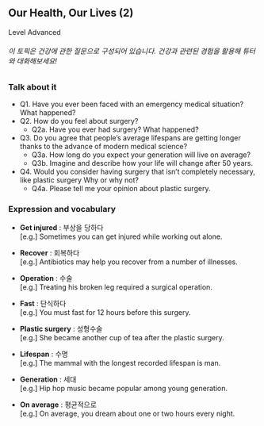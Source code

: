 ## Our Health, Our Lives (2)
Level Advanced
###### 이 토픽은 건강에 관한 질문으로 구성되어 있습니다. 건강과 관련된 경험을 활용해 튜터와 대화해보세요!

### Talk about it
- Q1. Have you ever been faced with an emergency medical situation? What happened?
- Q2. How do you feel about surgery?
  - Q2a. Have you ever had surgery? What happened?
- Q3. Do you agree that people’s average lifespans are getting longer thanks to the advance of modern medical science?
  - Q3a. How long do you expect your generation will live on average? 
  - Q3b. Imagine and describe how your life will change after 50 years. 
- Q4. Would you consider having surgery that isn’t completely necessary, like plastic surgery Why or why not?
  - Q4a. Please tell me your opinion about plastic surgery.
### Expression and vocabulary
- **Get injured** : 부상을 당하다  
[e.g.] Sometimes you can get injured while working out alone.

- **Recover** : 회복하다  
[e.g.] Antibiotics may help you recover from a number of illnesses.

- **Operation** : 수술  
[e.g.] Treating his broken leg required a surgical operation.

- **Fast** : 단식하다  
[e.g.] You must fast for 12 hours before this surgery.

- **Plastic surgery** : 성형수술  
[e.g.] She became another cup of tea after the plastic surgery.

- **Lifespan** : 수명  
[e.g.] The mammal with the longest recorded lifespan is man.

- **Generation** : 세대  
[e.g.] Hip hop music became popular among young generation.

- **On average** : 평균적으로  
[e.g.] On average, you dream about one or two hours every night.


